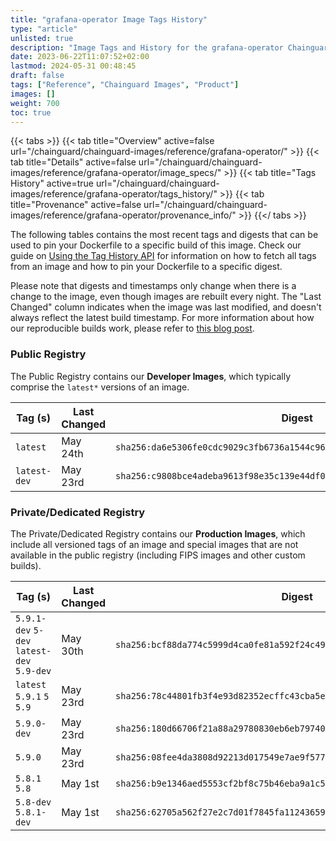 ```yaml
---
title: "grafana-operator Image Tags History"
type: "article"
unlisted: true
description: "Image Tags and History for the grafana-operator Chainguard Image"
date: 2023-06-22T11:07:52+02:00
lastmod: 2024-05-31 00:48:45
draft: false
tags: ["Reference", "Chainguard Images", "Product"]
images: []
weight: 700
toc: true
---
```


{{< tabs >}}
{{< tab title="Overview" active=false url="/chainguard/chainguard-images/reference/grafana-operator/" >}}
{{< tab title="Details" active=false url="/chainguard/chainguard-images/reference/grafana-operator/image_specs/" >}}
{{< tab title="Tags History" active=true url="/chainguard/chainguard-images/reference/grafana-operator/tags_history/" >}}
{{< tab title="Provenance" active=false url="/chainguard/chainguard-images/reference/grafana-operator/provenance_info/" >}}
{{</ tabs >}}

The following tables contains the most recent tags and digests that can be used to pin your Dockerfile to a specific build of this image. Check our guide on [Using the Tag History API](/chainguard/chainguard-images/using-the-tag-history-api/) for information on how to fetch all tags from an image and how to pin your Dockerfile to a specific digest.

Please note that digests and timestamps only change when there is a change to the image, even though images are rebuilt every night. The "Last Changed" column indicates when the image was last modified, and doesn't always reflect the latest build timestamp. For more information about how our reproducible builds work, please refer to [this blog post](https://www.chainguard.dev/unchained/reproducing-chainguards-reproducible-image-builds).

### Public Registry
The Public Registry contains our **Developer Images**, which typically comprise the `latest*` versions of an image.

| Tag (s)       | Last Changed | Digest                                                                    |
|---------------|--------------|---------------------------------------------------------------------------|
|  `latest`     | May 24th     | `sha256:da6e5306fe0cdc9029c3fb6736a1544c96e80a66596431f300ee05bbdfddaafd` |
|  `latest-dev` | May 23rd     | `sha256:c9808bce4adeba9613f98e35c139e44df05eeda1c376a2e7191354c5884654b3` |


### Private/Dedicated Registry
The Private/Dedicated Registry contains our **Production Images**, which include all versioned tags of an image and special images that are not available in the public registry (including FIPS images and other custom builds).

| Tag (s)                                     | Last Changed | Digest                                                                    |
|---------------------------------------------|--------------|---------------------------------------------------------------------------|
|  `5.9.1-dev` `5-dev` `latest-dev` `5.9-dev` | May 30th     | `sha256:bcf88da774c5999d4ca0fe81a592f24c49e2134faea22cb65e43683892e43e4d` |
|  `latest` `5.9.1` `5` `5.9`                 | May 23rd     | `sha256:78c44801fb3f4e93d82352ecffc43cba5e16954593ef32540e5795dcb010ed47` |
|  `5.9.0-dev`                                | May 23rd     | `sha256:180d66706f21a88a29780830eb6eb797401019da5f1b1848b808387d92cd322b` |
|  `5.9.0`                                    | May 23rd     | `sha256:08fee4da3808d92213d017549e7ae9f577095ea39bc1d985b37e9eb11966a267` |
|  `5.8.1` `5.8`                              | May 1st      | `sha256:b9e1346aed5553cf2bf8c75b46eba9a1c5ccc7e3807316a025962b2330816c31` |
|  `5.8-dev` `5.8.1-dev`                      | May 1st      | `sha256:62705a562f27e2c7d01f7845fa112436598652042fca143e50d7d0c918bd7017` |

